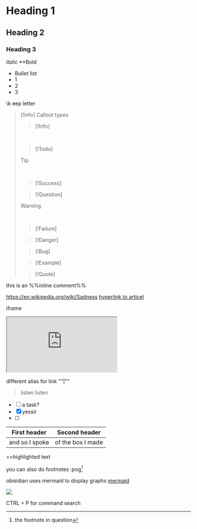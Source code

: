 # Heading 1
## Heading 2
### Heading 3

*italic*
**Bold

- Bullet list
- 1
- 2
- 3

\k eep letter

> [!info] Callout types
> <br>
> 
> > [!Info]
> <br>
> 
> > [!Todo]
> > <br>
> 
> > [!Tip]
> > <br>
> 
> > [!Success]
> > <br>
> 
> > [!Question]
> > <br>
> 
> > [!Warning]
> > <br>
> 
> 
> > [!Failure]
> > <br>
> 
> > [!Danger]
> > <br>
> 
> > [!Bug]
> > <br>
> 
> > [!Example]
> > <br>
> 
> > [!Quote]
> > <br>



this is an %%inline comment%%

https://en.wikipedia.org/wiki/Sadness
[hyperlink to articel](https://en.wikipedia.org/wiki/Sadness)

iframe
<iframe src="https://en.wikipedia.org/wiki/Sadness"></iframe>



different alias for link ""|""

>listen listen


- [ ] a task?
- [x] yessir
- [ ]


**First header** | **Second header**
-----------  | -------------
and so I spoke | of the box I made


==highlighted text


you can also do footnotes :pog[^1]

[^1]: the footnote in question


obisidian uses mermaid to display graphs
[mermaid](https://mermaid.live/edit#pako:eNpVkMtqw0AMRX9FaJVC_ANeFBo7ySbQQrPzeCE8cmZo5sFYpgTb_95x00KileCcexGasAuascRLomjgXCsPed6ayiQ7iKOhhaJ4nY8s4ILn2wy7zTHAYEKM1l9e7v5ulaCaTqvGIMb6r-WOqt_8u-cZ6uZEUUJsH8n5O8ywb-yHyfXPxCTOqUPTU9lT0VGCilKLW3ScHFmdz57WgEIx7FhhmVfNPY1XUaj8ktUxahLeayshYa65DrxFGiV83nyHpaSR_6XaUv6C-7OWH4tPW9M)

[![](https://mermaid.ink/img/pako:eNpVkE1qw0AMha8itEohvoAXhcZOsgmk0Ow8WQiPnBmS-WEsU4Ltu3ccU2i1kt77nhAasQ2ascRbomjgUisPuT6ayiTbi6P-CkXxPh1ZwAXPzwl2m2OA3oQYrb-9rfxugaAaTwvGIMb6-7xa1St_9jxB3ZwoSojXv87lO0ywb-ynyev_OyZxTh2ajsqOipYSVJReCG7RcXJkdT59XBSFYtixwjK3mjsaHqJQ-TmjQ9QkvNdWQsJS0sBbpEHC19O3v_PK1JbyI9wqzj8k-lxH)](https://mermaid.live/edit#pako:eNpVkE1qw0AMha8itEohvoAXhcZOsgmk0Ow8WQiPnBmS-WEsU4Ltu3ccU2i1kt77nhAasQ2ascRbomjgUisPuT6ayiTbi6P-CkXxPh1ZwAXPzwl2m2OA3oQYrb-9rfxugaAaTwvGIMb6-7xa1St_9jxB3ZwoSojXv87lO0ywb-ynyev_OyZxTh2ajsqOipYSVJReCG7RcXJkdT59XBSFYtixwjK3mjsaHqJQ-TmjQ9QkvNdWQsJS0sBbpEHC19O3v_PK1JbyI9wqzj8k-lxH)

CTRL + P for command search


